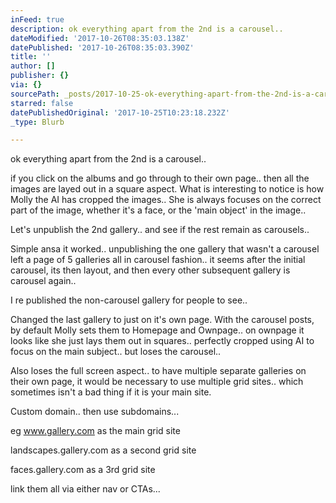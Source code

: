 ```yaml
---
inFeed: true
description: ok everything apart from the 2nd is a carousel..
dateModified: '2017-10-26T08:35:03.138Z'
datePublished: '2017-10-26T08:35:03.390Z'
title: ''
author: []
publisher: {}
via: {}
sourcePath: _posts/2017-10-25-ok-everything-apart-from-the-2nd-is-a-carousel.md
starred: false
datePublishedOriginal: '2017-10-25T10:23:18.232Z'
_type: Blurb

---
```

ok everything apart from the 2nd is a carousel..

if you click on the albums and go through to their own page.. then all the images are layed out in a square aspect. What is interesting to notice is how Molly the AI has cropped the images.. She is always focuses on the correct part of the image, whether it's a face, or the 'main object' in the image..

Let's unpublish the 2nd gallery.. and see if the rest remain as carousels..

Simple ansa it worked.. unpublishing the one gallery that wasn't a carousel left a page of 5 galleries all in carousel fashion.. it seems after the initial carousel, its then layout, and then every other subsequent gallery is carousel again..

I re published the non-carousel gallery for people to see..

Changed the last gallery to just on it's own page. With the carousel posts, by default Molly sets them to Homepage and Ownpage.. on ownpage it looks like she just lays them out in squares.. perfectly cropped using AI to focus on the main subject.. but loses the carousel..

Also loses the full screen aspect.. to have multiple separate galleries on their own page, it would be necessary to use multiple grid sites.. which sometimes isn't a bad thing if it is your main site.

Custom domain.. then use subdomains...

eg www.gallery.com as the main grid site

landscapes.gallery.com as a second grid site

faces.gallery.com as a 3rd grid site

link them all via either nav or CTAs...
